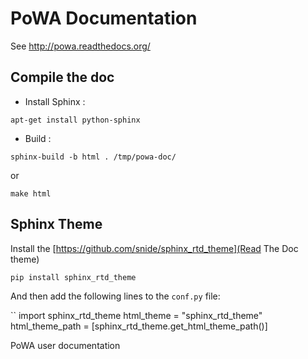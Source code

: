 PoWA Documentation
=========================


See http://powa.readthedocs.org/

Compile the doc
-----------------------------------

* Install Sphinx :

``
        apt-get install python-sphinx
``

* Build :

``
	sphinx-build -b html . /tmp/powa-doc/ 
``

or 

``
        make html 
``

Sphinx Theme
------------------------------------------------------------

Install the [https://github.com/snide/sphinx_rtd_theme](Read The Doc theme)

``
        pip install sphinx_rtd_theme
``

And then add the following lines to the ``conf.py`` file:

``
import sphinx_rtd_theme
html_theme = "sphinx_rtd_theme"
html_theme_path = [sphinx_rtd_theme.get_html_theme_path()]


PoWA user documentation
